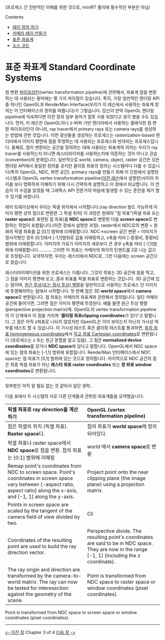 (프로세스 간 전반적인 이해를 위한 것으로, miniRT 풀이에 필수적인 부분은 아님)

Contents
- [레이 정의 하기](rt-레이-정의-하기)
- [카메라 레이 만들기](rt-카메라-레이-만들기)
- [표준 좌표계](#표준-좌표계-Standard-Coordinate-Systems)
- [소스 코드](https://www.scratchapixel.com/code.php?id=7&origin=/lessons/3d-basic-rendering/ray-tracing-generating-camera-rays)

# 표준 좌표계 Standard Coordinate Systems

점 변환 [파이프라인](https://ko.wikipedia.org/wiki/%ED%8C%8C%EC%9D%B4%ED%94%84%EB%9D%BC%EC%9D%B8_(%EC%BB%B4%ED%93%A8%ED%8C%85))(vertex transformation pipeline)에 관련해서, 좌표계 점을 변환하는 데 사용되는 용어에는 몇 가지 차이점이 있습니다.
특히, 가장 일반적인 렌더링 API중 하나인 OpenGL과 RenderMan Interface(우리가 이 레슨에서 사용하는 좌표계 정의는 이 인터페이스의 정의를 따릅니다)가 그렇습니다. 당신이 만약 OpenGL 렌더링 pipeline에 익숙하다면 이전 장의 일부 용어가 잘못 사용 되었다고 생각 했을 수도 있습니다.
먼저, 이 레슨은 OpenGL이나 z-버퍼 기반 렌더러에서 사용하는 클래식한 점 변환 파이프라인이 아니라, ray tracer에서 primary rays 또는 camera rays를 생성하는 방법에 관한 것입니다. 이런 광선들을 생성하는 프로세스는 rasterization-based 렌더러에서 이미지 평면에 점을 투영하는 데 사용되는 프로세스와 반대되는 프로세스입니다. 둘째로, 점이 변환되는 공간을 정의하는 데에 사용되는 좌표계의 의미는 우리가 ray tracer를 사용하는지 아니면 래스터라이저를 사용하는지에 의존하는 것이 아니고 관습(convention)의 문제입니다.
일반적으로 world, camera, object, raster 공간은 모든 렌더링 API에서 동일한 정의를 갖지만
클리핑 좌표의 정의는 시스템마다 다를 수 있습니다(특히 OpenGL, NDC, 화면 공간).
primary rays를 만들기 위해 이 단원에서 설명한 시스템과 OpenGL vertex transformation pipeline([이전 레슨](https://www.scratchapixel.com/lessons/3d-basic-rendering/perspective-and-orthographic-projection-matrix/projection-matrix-GPU-rendering-pipeline-clipping)에서 설명한)사이의 차이를
보다 명확하게 이해하기 위해 다시 간략하게 설명하고 이 장에서 비교합니다. 이 연습이 이 수업을 읽었을 때 그래픽스 API 전문가의 마음에 발생할 수 있는 혼란을 제거 할 수 있기를 바랍니다.

레이 트레이싱에서 우리는 픽셀 위치에서 시작합니다.(ray direction 빌드 가능하게 이미지 평면 상의 점으로 변환한 그 픽셀 위치)
이 과정은 원래의 "점 좌표"(픽셀 좌표 또는 **raster space**로 표현된 점 좌표)를 **NDC space**로 변환한 다음 **screen space**로 변환하는 작업이 포함됩니다.(이전 장에서 설명한 과정).
raster에서 NDC로의 변환 = 원래의 픽셀 좌표를 값 [0,1] 범위에 리매핑합니다.
NDC->screen 공간 변환 = 이미지가 정사각형인 경우 [0,1]에서 [-1,1]범위로 값을 리매핑하고,
x축을 따라 [-종횡비, 종횡비]범위에 리매핑합니다. 
이미지의 가로가 이미지의 세로보다 큰 경우 y축을 따라 [-1,1]범위에 리매핑합니다...........
그러면 이 좌표는 카메라의 화각의 탄젠트를 2로 나눈 값으로 조정됩니다.
요약하자면, 우리는 래스터에서 NDC로, 그런 다음에는 screen 공간으로 왔습니다.

래스터라이제이션을 위한 프로세스는 다릅니다.
그것의 목표는 3D 공간에 점을 찍고, 그 점을 이미지 평면에 쏘고, 결과 좌표를 픽셀 좌표로 변환하는 것입니다.
3D 공간에 있는 점이며, [원근 투상(또는 정사 투상) 행렬](https://www.scratchapixel.com/lessons/3d-basic-rendering/perspective-and-orthographic-projection-matrix/projection-matrix-introduction)을 일반적으로 사용하는 프로세스 인 이미지에 투영해야하는 점에서 시작합니다. 
첫 번째 점은 3D **world space**에서 **camera space**로 변환됩니다. 점 좌표는 카메라의 좌표계와 관련해서 정의됩니다.
일단 카메라 공간에 들어가면, 그러면 점은 이미지 평면에 투영된다. 예를 들면 원근 투상 행렬(perspective projection matrix)에. 
OpenGL의 vertex transformation pipeline의 이 단계에서 이 점을 가리켜 '**클리핑 좌표clipping coordinates**가 있다'고 말합니다.
그 점은 아직 z좌표로 나뉘지 않았지만 OpenGL은 이미 보이는지 아닌지 가시성 여부를 테스트 할 수 있습니다.
이 가시성 테스트 혹은 클리핑 테스트를 통과하면, [동차 좌표 homogeneous coordinates](https://ko.wikipedia.org/wiki/%EB%8F%99%EC%B0%A8%EC%A2%8C%ED%91%9C)에서 [직교 좌표 Cartesian coordinates](https://ko.wikipedia.org/wiki/%EC%A7%81%EA%B5%90_%EC%A2%8C%ED%91%9C%EA%B3%84)로 변환됩니다 (프로세스는 z 또는 원근 분할을 알고 있음). 그 점은 **normalized device coordinates**를 갖거나 **NDC space**에 있다고 말합니다.
OpenGL에서 NDC space에 있는 점의 좌표는 [-1,1] 범위에 포함됩니다.
RenderMan 인터페이스에서 NDC space는 점 좌표가 [0,1] 범위에 있는 것으로 정의합니다.
마지막으로 NDC 공간의 점은 최종 픽셀 좌표가 아닌 **래스터 좌표 raster coordinates** 또는 **창 좌표 window coordinates**로 변환됩니다.


-------------
뒷부분은 아직 알 필요 없는 것 같아서 일단 생략..

다음 표에서 두 시스템의 서로 다른 단계들과 관련된 좌표계들을 요약했습니다:

| 픽셀 좌표로 ray direction을 계산하기 | OpenGL (vertex transformation pipeline) |
|:---|:---|
| 점은 픽셀의 위치 (픽셀 좌표). **Raster space**다. | 점의 좌표가 **world space**에 정의 되어있다. |
| 픽셀 좌표나 raster space에서 **NDC space**로 점을 변환. 점의 좌표는 [0:1] 범위에 리매핑 | world 에서 **camera space**로 변환 |
| Remap point's coordinates from NDC to screen space. Point's coordinates in screen space vary between [-aspect ratio, aspect ratio] along the x-axis, and [-1, 1] along the y-axis. | Project point onto the near clipping plane (the image plane) using a projection matrix. |
| Points in screen space are scaled by the tangent of the camera field of view divided by two. | Cli|pping coordinates (before the perspective divide). Point passes the clipping test: is it visible or not? |
| Coordinates of the resulting point are used to build the ray direction vector. | Perspective divide. The resulting point's coordinates are said to be in NDC space. They are now in the range [-1, 1] (including the z coordinate). |
| The ray origin and direction are transformed by the camera-to-world matrix. The ray can now be tested for interesection against the geometry of the scene. | Point is transformed from NDC space to raster space or window coordinates (pixel coordinates). |

Point is transformed from NDC space to screen space or window coordinates (pixel coordinates).


------------------------
[<- 이전 장](rt-카메라-레이-만들기)        Chapter 3 of 4         [다음 장 ->](https://www.scratchapixel.com/code.php?id=7&origin=/lessons/3d-basic-rendering/ray-tracing-generating-camera-rays)
